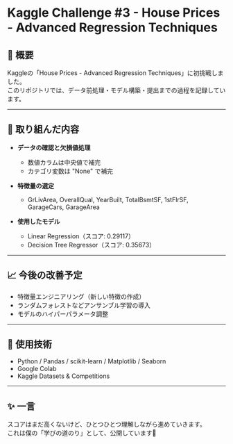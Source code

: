 # Kaggle Challenge #3 - House Prices - Advanced Regression Techniques

## 📘 概要
Kaggleの「House Prices - Advanced Regression Techniques」に初挑戦しました。  
このリポジトリでは、データ前処理・モデル構築・提出までの過程を記録しています。

---

## 🚀 取り組んだ内容

- **データの確認と欠損値処理**
  - 数値カラムは中央値で補完
  - カテゴリ変数は "None" で補完

- **特徴量の選定**
  - GrLivArea, OverallQual, YearBuilt, TotalBsmtSF, 1stFlrSF, GarageCars, GarageArea

- **使用したモデル**
  - Linear Regression（スコア: 0.29117）
  - Decision Tree Regressor（スコア: 0.35673）

---

## 📈 今後の改善予定

- 特徴量エンジニアリング（新しい特徴の作成）
- ランダムフォレストなどアンサンブル学習の導入
- モデルのハイパーパラメータ調整

---

## 🔧 使用技術
- Python / Pandas / scikit-learn / Matplotlib / Seaborn
- Google Colab
- Kaggle Datasets & Competitions

---

## ✨ 一言
スコアはまだ高くないけど、ひとつひとつ理解しながら進めていきます。  
これは僕の「学びの道のり」として、公開しています🌱

